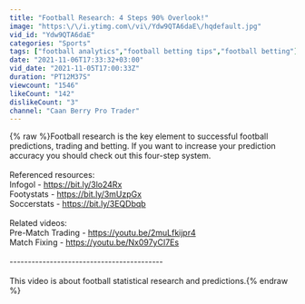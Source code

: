 ```yaml
---
title: "Football Research: 4 Steps 90% Overlook!"
image: "https:\/\/i.ytimg.com\/vi\/Ydw9QTA6daE\/hqdefault.jpg"
vid_id: "Ydw9QTA6daE"
categories: "Sports"
tags: ["football analytics","football betting tips","football betting"]
date: "2021-11-06T17:33:32+03:00"
vid_date: "2021-11-05T17:00:33Z"
duration: "PT12M37S"
viewcount: "1546"
likeCount: "142"
dislikeCount: "3"
channel: "Caan Berry Pro Trader"
---
```

{% raw %}Football research is the key element to successful football predictions, trading and betting. If you want to increase your prediction accuracy you should check out this four-step system.<br /><br />Referenced resources:<br />Infogol - <a rel="nofollow" target="blank" href="https://bit.ly/3lo24Rx">https://bit.ly/3lo24Rx</a><br />Footystats - <a rel="nofollow" target="blank" href="https://bit.ly/3mUzpGx">https://bit.ly/3mUzpGx</a><br />Soccerstats - <a rel="nofollow" target="blank" href="https://bit.ly/3EQDbqb">https://bit.ly/3EQDbqb</a><br /><br />Related videos:<br />Pre-Match Trading - <a rel="nofollow" target="blank" href="https://youtu.be/2muLfkijpr4">https://youtu.be/2muLfkijpr4</a><br />Match Fixing - <a rel="nofollow" target="blank" href="https://youtu.be/Nx097yCI7Es">https://youtu.be/Nx097yCI7Es</a><br /><br />------------------------------------------<br /><br />This video is about football statistical research and predictions.{% endraw %}
